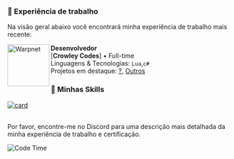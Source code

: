 ### 🚀 Experiência de trabalho
Na visão geral abaixo você encontrará minha experiência de trabalho mais recente:

<img align="left" height="94px" width="94px" alt="Warpnet" src="https://www.esri.com/content/dam/esrisites/en-us/common/icons/product-logos/Developers.png"/>

**Desenvolvedor** \
[**Crowley Codes**] • Full-time \
Linguagens & Tecnologias: `Lua`,`c#`\
Projetos em destaque: [?](), [Outros]()
### 📒 Minhas Skills
[![card](https://github-readme-stats.vercel.app/api?username=crowdv&theme=Dark&show_icons=true)](https://github.com/crowdv/github-readme-stats)

<br/>
Por favor, encontre-me no Discord para uma descrição mais detalhada da minha experiência de trabalho e certificação.

![Code Time](https://img.shields.io/endpoint?style=flat&url=https://codetime-api.datreks.com/badge/5303?logoColor=white%26project=%26recentMS=0%26showProject=false)
